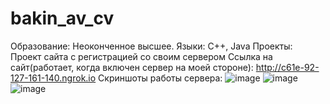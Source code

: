 # bakin_av_cv
Образование: Неоконченное высшее.
Языки: C++, Java
Проекты: Проект сайта с регистрацией со своим сервером
Ссылка на сайт(работает, когда включен сервер на моей стороне): http://c61e-92-127-161-140.ngrok.io
Скриншоты работы сервера: ![image](https://user-images.githubusercontent.com/124108522/217150026-592d1e94-8d64-490a-aa58-c2c07fb16e97.png)
![image](https://user-images.githubusercontent.com/124108522/217150081-0146f00a-2b0a-4bf6-a8ed-34a0b6602e37.png)
![image](https://user-images.githubusercontent.com/124108522/217150151-94480eea-c5ff-41cb-a8d3-c87c573d5e9b.png)

